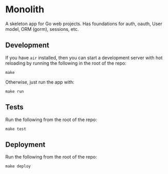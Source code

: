 # Monolith
A skeleton app for Go web projects. Has foundations for auth, oauth, User model, ORM (gorm), sessions, etc.

## Development
If you have `air` installed, then you can start a development server with hot reloading by running the following in the root of the repo:
```
make
```

Otherwise, just run the app with:
```
make run
```

## Tests
Run the following from the root of the repo:

`make test`

## Deployment
Run the following from the root of the repo:

`make deploy`